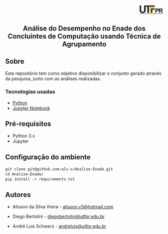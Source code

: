 <p align="right">
<img src="img/logo.png" style="width: 15%;">
</p>

## <p align="center"> Análise do Desempenho no Enade dos Concluintes de Computação usando Técnica de Agrupamento 

## Sobre
Este repositório tem como objetivo disponibilizar o conjunto gerado através da pesquisa, junto com as análises realizadas.

### Tecnologias usadas

* [Python](https://www.python.org/)
* [Jupyter Notebook](https://jupyter.org/)

## Pré-requisitos

* Python 3.x
* Jupyter

## Configuração do ambiente

```
git clone git@github.com:als-v/Analise-Enade.git
cd Analise-Enade/
pip install -r requirements.txt
```

## Autores

* Alisson da Silva Vieira - [alisson.v3@hotmail.com](alisson.v3@hotmail.com) </p>
* Diego Bertolini - [diegobertolini@utfpr.edu.br](diegobertolini@utfpr.edu.br) </p>
* André Luis Schwerz - [andreluis@utfpr.edu.br](andreluis@utfpr.edu.br) </p>
